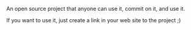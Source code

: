 An open source project that anyone can use it, commit on it, and use it.

If you want to use it, just create a link in your web site to the project ;)